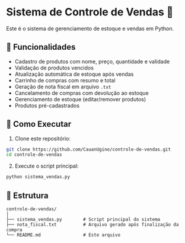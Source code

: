 # Sistema de Controle de Vendas 🛒

Este é o sistema de gerenciamento de estoque e vendas em Python.

## 🔧 Funcionalidades

- Cadastro de produtos com nome, preço, quantidade e validade
- Validação de produtos vencidos
- Atualização automática de estoque após vendas
- Carrinho de compras com resumo e total
- Geração de nota fiscal em arquivo `.txt`
- Cancelamento de compras com devolução ao estoque
- Gerenciamento de estoque (editar/remover produtos)
- Produtos pré-cadastrados

## 🚀 Como Executar

1. Clone este repositório:
```bash
git clone https://github.com/CauanUgino/controle-de-vendas.git
cd controle-de-vendas
```

2. Execute o script principal:
```bash
python sistema_vendas.py
```

## 📁 Estrutura

```
controle-de-vendas/
│
├── sistema_vendas.py        # Script principal do sistema
├── nota_fiscal.txt          # Arquivo gerado após finalização da compra
└── README.md                # Este arquivo
```
